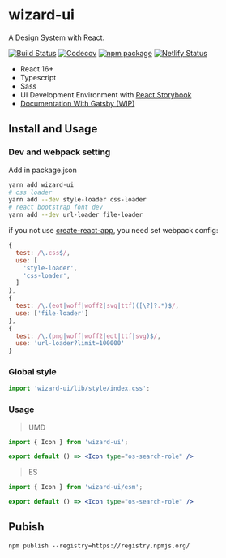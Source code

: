 # wizard-ui

A Design System with React.

[![Build Status](https://travis-ci.org/xsky-fe/wizard-ui.svg?branch=master)](https://travis-ci.org/xsky-fe/wizard-ui)
[![Codecov](https://img.shields.io/codecov/c/github/xsky-fe/wizard-ui/master.svg?style=flat-square)](https://codecov.io/gh/xsky-fe/wizard-ui/branch/master) 
[![npm package](https://img.shields.io/npm/v/wizard-ui.svg?style=flat-square)](https://www.npmjs.org/package/wizard-ui)
[![Netlify Status](https://api.netlify.com/api/v1/badges/4ebb8f03-b43f-46d3-b43e-8a0c98605fcd/deploy-status)](https://app.netlify.com/sites/wizard-ui/deploys)

- React 16+
- Typescript
- Sass
- UI Development Environment with [React Storybook](https://storybook.js.org/)
- [Documentation With  Gatsby (WIP)](https://xsky-fe.github.io/wizard-ui/)

## Install and Usage

### Dev and webpack setting

Add in package.json

```bash
yarn add wizard-ui
# css loader
yarn add --dev style-loader css-loader
# react bootstrap font dev
yarn add --dev url-loader file-loader
```

if you not use [create-react-app](https://github.com/facebook/create-react-app), you need set webpack config:

```js
{
  test: /\.css$/,
  use: [
    'style-loader',
    'css-loader',
  ]
},
{
  test: /\.(eot|woff|woff2|svg|ttf)([\?]?.*)$/,
  use: ['file-loader']
},
{
  test: /\.(png|woff|woff2|eot|ttf|svg)$/,
  use: 'url-loader?limit=100000'
}
```

### Global style

```jsx
import 'wizard-ui/lib/style/index.css';
```

### Usage

> UMD

```jsx
import { Icon } from 'wizard-ui';

export default () => <Icon type="os-search-role" />
```

> ES

```jsx
import { Icon } from 'wizard-ui/esm';

export default () => <Icon type="os-search-role" />
```

## Pubish

```
npm publish --registry=https://registry.npmjs.org/
```
